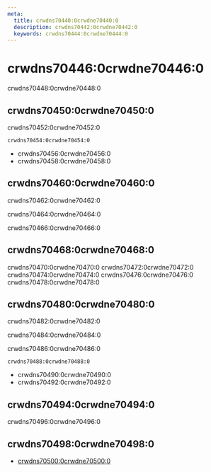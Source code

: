 ```yaml
---
meta:
  title: crwdns70440:0crwdne70440:0
  description: crwdns70442:0crwdne70442:0
  keywords: crwdns70444:0crwdne70444:0
---
```


# crwdns70446:0crwdne70446:0

crwdns70448:0crwdne70448:0

<entry-ad />

## crwdns70450:0crwdne70450:0

crwdns70452:0crwdne70452:0

`crwdns70454:0crwdne70454:0`

- crwdns70456:0crwdne70456:0
- crwdns70458:0crwdne70458:0

## crwdns70460:0crwdne70460:0

crwdns70462:0crwdne70462:0

  crwdns70464:0crwdne70464:0

  crwdns70466:0crwdne70466:0

## crwdns70468:0crwdne70468:0

crwdns70470:0crwdne70470:0
<alert type="success">crwdns70472:0crwdne70472:0</alert>
<alert type="info">crwdns70474:0crwdne70474:0</alert>
<alert type="warning">crwdns70476:0crwdne70476:0</alert>
<alert type="error">crwdns70478:0crwdne70478:0</alert>

## crwdns70480:0crwdne70480:0

crwdns70482:0crwdne70482:0

  crwdns70484:0crwdne70484:0

  crwdns70486:0crwdne70486:0

  `crwdns70488:0crwdne70488:0`

- crwdns70490:0crwdne70490:0
- crwdns70492:0crwdne70492:0

## crwdns70494:0crwdne70494:0

crwdns70496:0crwdne70496:0

## crwdns70498:0crwdne70498:0

- [crwdns70500:0crwdne70500:0]()

<backmatter />
